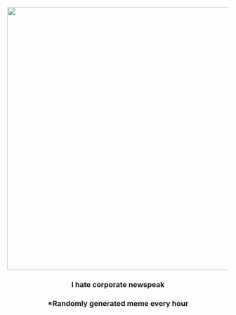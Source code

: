 <p align="center">
        <img src="https://i.redd.it/0eg86khy7b791.gif" width="600" height="600">
        </p>
        <h3 align="center">I hate corporate newspeak</h3>
        <h3 align="center">*Randomly generated meme every hour</h3>
    